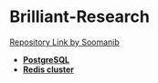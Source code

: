 # Brilliant-Research


[Repository Link by Soomanib ](https://github.com/Radhima/Brilliant-Cloud-Research-Project)
- [**PostgreSQL**](https://github.com/thearyanahmed/learning-postgresSQL/)
- [**Redis cluster**](https://github.com/thearyanahmed/redis-cluster)



